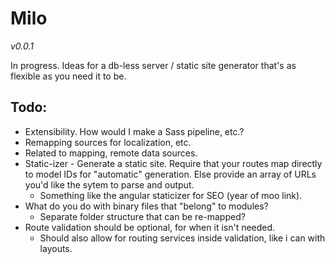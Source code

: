 Milo
====

*v0.0.1*

In progress. Ideas for a db-less server / static site generator that's as flexible as you need it to be.

Todo:
-----

* Extensibility. How would I make a Sass pipeline, etc.?
* Remapping sources for localization, etc.
* Related to mapping, remote data sources.
* Static-izer - Generate a static site. Require that your routes map directly to model IDs for
  "automatic" generation. Else provide an array of URLs you'd like the sytem to parse and output.
  * Something like the angular staticizer for SEO (year of moo link).
* What do you do with binary files that "belong" to modules?
  * Separate folder structure that can be re-mapped?
* Route validation should be optional, for when it isn't needed.
  * Should also allow for routing services inside validation, like i can with layouts.